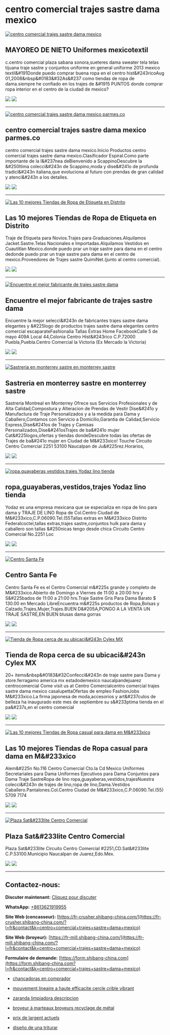 # centro comercial trajes sastre dama mexico

<a href="https://swt.shibang-china.com/?l=fr&img&k=centro+comercial+trajes+sastre+dama+mexico" target="_blank">![centro comercial trajes sastre dama mexico](http://static.shibang-china.com/all-800x300/1088.jpg)</a>

## MAYOREO DE NIETO Uniformes mexicotextil
c.centro comercial plaza sabana sonora,sueteres dama sweater tela telas tijuana traje sastre y conjuntos uniforme en general uniforme 2013 mexico textil&#191Donde puedo comprar buena ropa en el centro hist&#243ricoAug 01,2008&nbsp&#0183&#32As&#237 como tiendas de ropa de dama.siempre he confiado en los trajes de &#1915 PUNTOS donde comprar ropa interior en el centro de la ciudad de mexico?


<a href="https://whatsapp.shibangsoft.com/WhatsApp.php" target="_blank" title="WhatsApp">![](http://static.shibang-china.com/icon/whatsapp.png)</a> <a href="https://swt.shibang-china.com/?l=fr&icon&k=centro+comercial+trajes+sastre+dama+mexico" target="_blank">![](http://static.shibang-china.com/icon/chat-fr.png)</a>

---

<a href="https://swt.shibang-china.com/?l=fr&img&k=centro+comercial+trajes+sastre+dama+mexico" target="_blank">![centro comercial trajes sastre dama mexico parmes.co](http://static.shibang-china.com/all-800x300/527.jpg)</a>

## centro comercial trajes sastre dama mexico parmes.co
centro comercial trajes sastre dama mexico.Inicio Productos centro comercial trajes sastre dama mexico.Clasificador Espiral.Como parte importante de la l&#237nea deBienvenido a ScappinoDescubre la &#250ltima colecci&#243n de Scappino,moda y dise&#241o de profunda tradici&#243n italiana,que evoluciona al futuro con prendas de gran calidad y atenci&#243n a los detalles.


<a href="https://whatsapp.shibangsoft.com/WhatsApp.php" target="_blank" title="WhatsApp">![](http://static.shibang-china.com/icon/whatsapp.png)</a> <a href="https://swt.shibang-china.com/?l=fr&icon&k=centro+comercial+trajes+sastre+dama+mexico" target="_blank">![](http://static.shibang-china.com/icon/chat-fr.png)</a>

---

<a href="https://swt.shibang-china.com/?l=fr&img&k=centro+comercial+trajes+sastre+dama+mexico" target="_blank">![Las 10 mejores Tiendas de Ropa de Etiqueta en Distrito](http://static.shibang-china.com/all-800x300/1514.jpg)</a>

## Las 10 mejores Tiendas de Ropa de Etiqueta en Distrito
Traje de Etiqueta para Novios.Trajes para Graduaciones.Alquilamos Jacket.Sastre.Telas Nacionales e Importadas.Alquilamos Vestidos en Cuautitlan Mexico.donde puedo prar un traje sastre para dama en el centro dedonde puedo prar un traje sastre para dama en el centro de mexico.Proveedores de Trajes sastre QuimiNet.(junto al centro comercial).


<a href="https://whatsapp.shibangsoft.com/WhatsApp.php" target="_blank" title="WhatsApp">![](http://static.shibang-china.com/icon/whatsapp.png)</a> <a href="https://swt.shibang-china.com/?l=fr&icon&k=centro+comercial+trajes+sastre+dama+mexico" target="_blank">![](http://static.shibang-china.com/icon/chat-fr.png)</a>

---

<a href="https://swt.shibang-china.com/?l=fr&img&k=centro+comercial+trajes+sastre+dama+mexico" target="_blank">![Encuentre el mejor fabricante de trajes sastre dama](http://static.shibang-china.com/all-800x300/991.jpg)</a>

## Encuentre el mejor fabricante de trajes sastre dama
Encuentre la mejor selecci&#243n de fabricantes trajes sastre dama elegantes y &#225logo de productos trajes sastre dama elegantes centro comercial escaparateFashionalia Tallas Extras Home FacebookCalle 5 de mayo 409A Local 44,Colonia Centro Hist&#243rico C.P.72000 Puebla,Puebla.Centro Comercial la Victoria (Ex Mercado la Victoria)


<a href="https://whatsapp.shibangsoft.com/WhatsApp.php" target="_blank" title="WhatsApp">![](http://static.shibang-china.com/icon/whatsapp.png)</a> <a href="https://swt.shibang-china.com/?l=fr&icon&k=centro+comercial+trajes+sastre+dama+mexico" target="_blank">![](http://static.shibang-china.com/icon/chat-fr.png)</a>

---

<a href="https://swt.shibang-china.com/?l=fr&img&k=centro+comercial+trajes+sastre+dama+mexico" target="_blank">![Sastreria en monterrey sastre en monterrey sastre](http://static.shibang-china.com/all-800x300/1219.jpg)</a>

## Sastreria en monterrey sastre en monterrey sastre
Sastreria Montreal en Monterrey Ofrece sus Servicios Profesionales y de Alta Calidad,Compostura y Alteracion de Prendas de Vestir Dise&#241o y Manufactura de Traje Personalizados y a la medida para Dama y Caballero,Contamos con Servicio a Domicilio,Garantia de Calidad,Servicio Express,Dise&#241os de Trajes y Camisas Personalizados,Dise&#241osTrajes de ba&#241o mujer Cat&#225logos,ofertas y tiendas dondeDescubre todas las ofertas de Trajes de ba&#241o mujer en Ciudad de M&#233xico! Touche Circuito Centro Comercial 2251 53100 Naucalpan de Ju&#225rez.Horarios,


<a href="https://whatsapp.shibangsoft.com/WhatsApp.php" target="_blank" title="WhatsApp">![](http://static.shibang-china.com/icon/whatsapp.png)</a> <a href="https://swt.shibang-china.com/?l=fr&icon&k=centro+comercial+trajes+sastre+dama+mexico" target="_blank">![](http://static.shibang-china.com/icon/chat-fr.png)</a>

---

<a href="https://swt.shibang-china.com/?l=fr&img&k=centro+comercial+trajes+sastre+dama+mexico" target="_blank">![ropa,guayaberas,vestidos,trajes Yodaz lino tienda](http://static.shibang-china.com/all-800x300/1194.jpg)</a>

## ropa,guayaberas,vestidos,trajes Yodaz lino tienda
Yodaz es una empresa mexicana que se especializa en ropa de lino para dama y TRAJE DE LINO Ropa de Col.Centro Ciudad de M&#233xico,C.P.06090.Tel.(55Tallas extras en M&#233xico Distrito Federalcoctel,tallas extras,trajes sastre,conjuntos hulk para dama y caballero son tallas &#250nicas tengo desde chica Circuito Centro Comercial No.2251 Loc


<a href="https://whatsapp.shibangsoft.com/WhatsApp.php" target="_blank" title="WhatsApp">![](http://static.shibang-china.com/icon/whatsapp.png)</a> <a href="https://swt.shibang-china.com/?l=fr&icon&k=centro+comercial+trajes+sastre+dama+mexico" target="_blank">![](http://static.shibang-china.com/icon/chat-fr.png)</a>

---

<a href="https://swt.shibang-china.com/?l=fr&img&k=centro+comercial+trajes+sastre+dama+mexico" target="_blank">![Centro Santa Fe](http://static.shibang-china.com/all-800x300/1269.jpg)</a>

## Centro Santa Fe
Centro Santa Fe es el Centro Comercial m&#225s grande y completo de M&#233xico.Abierto de Domingo a Viernes de 11:00 a 20:00 hrs y S&#225bados de 11:00 a 21:00 hrs.Traje Sastre Gris Para Dama Barato $ 130.00 en Mercado LibreEncuentra m&#225s productos de Ropa,Bolsas y Calzado,Trajes,Mujer,Trajes.BUEN D&#205A,PONGO A LA VENTA UN TRAJE SASTRE,EN BUEN blusas dama gorras


<a href="https://whatsapp.shibangsoft.com/WhatsApp.php" target="_blank" title="WhatsApp">![](http://static.shibang-china.com/icon/whatsapp.png)</a> <a href="https://swt.shibang-china.com/?l=fr&icon&k=centro+comercial+trajes+sastre+dama+mexico" target="_blank">![](http://static.shibang-china.com/icon/chat-fr.png)</a>

---

<a href="https://swt.shibang-china.com/?l=fr&img&k=centro+comercial+trajes+sastre+dama+mexico" target="_blank">![Tienda de Ropa cerca de su ubicaci&#243n Cylex MX](http://static.shibang-china.com/all-800x300/1095.jpg)</a>

## Tienda de Ropa cerca de su ubicaci&#243n Cylex MX
20+ items&nbsp&#0183&#32Confecci&#243n de traje sastre para Dama y store.ferragamo america mx estadodemexico naucalpandejuarez centrocomercial Come visit us at Centro Comercialcentro comercial trajes sastre dama mexico casalupettaOfertas de empleo FashionJobs M&#233xico.La firma japonesa de moda,accesorios y art&#237culos de belleza ha inaugurado este mes de septiembre su s&#233ptima tienda en el pa&#237s,en el centro comercial


<a href="https://whatsapp.shibangsoft.com/WhatsApp.php" target="_blank" title="WhatsApp">![](http://static.shibang-china.com/icon/whatsapp.png)</a> <a href="https://swt.shibang-china.com/?l=fr&icon&k=centro+comercial+trajes+sastre+dama+mexico" target="_blank">![](http://static.shibang-china.com/icon/chat-fr.png)</a>

---

<a href="https://swt.shibang-china.com/?l=fr&img&k=centro+comercial+trajes+sastre+dama+mexico" target="_blank">![Las 10 mejores Tiendas de Ropa casual para dama en M&#233xico](http://static.shibang-china.com/all-800x300/387.jpg)</a>

## Las 10 mejores Tiendas de Ropa casual para dama en M&#233xico
Alem&#225n No.116 Centro Comercial Cto.la Cd Mexico Uniformes Secretariales para Dama Uniformes Ejecutivos para Dama Conjuntos para Dama Traje SastreRopa de lino ropa,guayaberas,vestidos,trajesNuestra colecci&#243n de trajes de lino,ropa de lino,Dama.Vestidos Caballero.Pantalones.Col.Centro Ciudad de M&#233xico,C.P.06090.Tel.(55) 5709 7174


<a href="https://whatsapp.shibangsoft.com/WhatsApp.php" target="_blank" title="WhatsApp">![](http://static.shibang-china.com/icon/whatsapp.png)</a> <a href="https://swt.shibang-china.com/?l=fr&icon&k=centro+comercial+trajes+sastre+dama+mexico" target="_blank">![](http://static.shibang-china.com/icon/chat-fr.png)</a>

---

<a href="https://swt.shibang-china.com/?l=fr&img&k=centro+comercial+trajes+sastre+dama+mexico" target="_blank">![Plaza Sat&#233lite Centro Comercial](http://static.shibang-china.com/all-800x300/1076.jpg)</a>

## Plaza Sat&#233lite Centro Comercial
Plaza Sat&#233lite Circuito Centro Comercial #2251,CD.Sat&#233lite C.P.53100.Municipio Naucalpan de Juarez,Edo.Mex.

<a href="https://whatsapp.shibangsoft.com/WhatsApp.php" target="_blank" title="WhatsApp">![](http://static.shibang-china.com/icon/whatsapp.png)</a> <a href="https://swt.shibang-china.com/?l=fr&icon&k=centro+comercial+trajes+sastre+dama+mexico" target="_blank">![](http://static.shibang-china.com/icon/chat-fr.png)</a>

---
## Contactez-nous:

**Discuter maintenant:** [Cliquez pour discuter](https://swt.shibang-china.com?l=fr&contact&k=centro+comercial+trajes+sastre+dama+mexico)

**WhatsApp:**  [+8613621919955](https://whatsapp.shibangsoft.com/WhatsApp.php)

**Site Web (concasseur):** [https://fr-crusher.shibang-china.com/](https://fr-crusher.shibang-china.com/?l=fr&contact&k=centro+comercial+trajes+sastre+dama+mexico)

**Site Web (broyeur):** [https://fr-mill.shibang-china.com/](https://fr-mill.shibang-china.com/?l=fr&contact&k=centro+comercial+trajes+sastre+dama+mexico)

**Formulaire de demande:** [https://form.shibang-china.com](https://form.shibang-china.com?l=fr&contact&k=centro+comercial+trajes+sastre+dama+mexico)

* [chancadoras en comprador](../64/chancadoras%20en%20comprador.md)

* [mouvement lineaire a haute efficacite cercle crible vibrant](../61/mouvement%20lineaire%20a%20haute%20efficacite%20cercle%20crible%20vibrant.md)

* [zaranda limpiadora descripcion](../65/zaranda%20limpiadora%20descripcion.md)

* [broyeur à marteaux broyeurs recyclage de métal](../61/broyeur%20%C3%A0%20marteaux%20broyeurs%20recyclage%20de%20m%C3%A9tal.md)

* [prix de largent actuels](../65/prix%20de%20largent%20actuels.md)

* [diseño de una triturar](../64/dise%C3%B1o%20de%20una%20triturar.md)